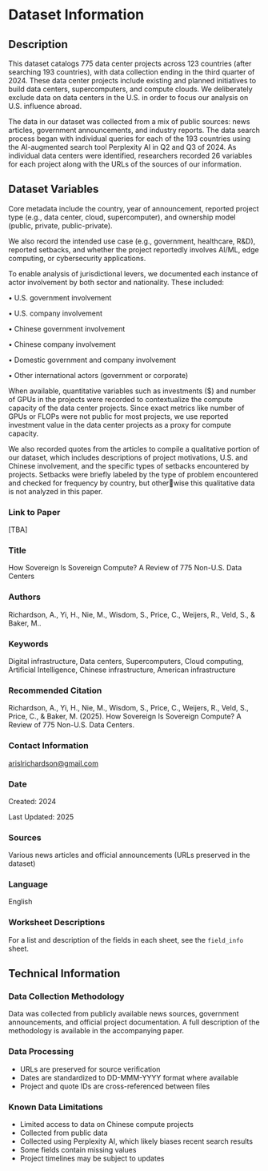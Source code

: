 # Dataset Information

## Description

This dataset catalogs 775 data center projects across 123 countries (after searching 193 countries), with data collection ending in the third quarter of 2024. These data center projects include existing and planned initiatives to build data centers, supercomputers, and compute clouds. We deliberately exclude data on data centers in the U.S. in order to focus our analysis on U.S. influence abroad.

The data in our dataset was collected from a mix of public sources: news articles, government announcements, and industry reports. The data search process began with individual queries for each of the 193 countries using the AI-augmented search tool Perplexity AI in Q2 and Q3 of 2024. As individual data centers were identified, researchers recorded 26 variables for each project along with the URLs of the sources of our information.

## Dataset Variables 

Core metadata include the country, year of announcement, reported project type (e.g., data center, cloud, supercomputer), and ownership model (public, private, public-private). 

We also record the intended use case (e.g., government, healthcare, R&D), reported setbacks, and whether the project reportedly involves AI/ML, edge computing, or cybersecurity applications.

To enable analysis of jurisdictional levers, we documented each instance of actor involvement by both sector and nationality. These included:

• U.S. government involvement

• U.S. company involvement

• Chinese government involvement

• Chinese company involvement

• Domestic government and company involvement

• Other international actors (government or corporate)

When available, quantitative variables such as investments ($) and number of GPUs in the projects were recorded to contextualize the compute capacity of the data center projects. Since exact metrics like number of GPUs or FLOPs were not public for most projects, we use reported investment value in the data center projects as a proxy for compute capacity.

We also recorded quotes from the articles to compile a qualitative portion of our dataset, which includes descriptions of project motivations, U.S. and Chinese involvement, and the specific types of setbacks encountered by projects. Setbacks were briefly labeled by the type of problem encountered and checked for frequency by country, but otherwise this qualitative data is not analyzed in this paper.


### Link to Paper
[TBA]

### Title
How Sovereign Is Sovereign Compute? A Review of 775 Non-U.S. Data Centers

### Authors
Richardson, A., Yi, H., Nie, M.,  Wisdom, S., Price, C., Weijers, R., Veld, S.,  & Baker, M..

### Keywords

Digital infrastructure, Data centers, Supercomputers, Cloud computing, Artificial Intelligence, Chinese infrastructure, American infrastructure

### Recommended Citation
Richardson, A., Yi, H., Nie, M., Wisdom, S., Price, C., Weijers, R., Veld, S., Price, C., & Baker, M. (2025). How Sovereign Is Sovereign Compute? A Review of 775 Non-U.S. Data Centers.

### Contact Information
arislrichardson@gmail.com

### Date
Created: 2024

Last Updated: 2025

### Sources
Various news articles and official announcements (URLs preserved in the dataset)

### Language
English

### Worksheet Descriptions

For a list and description of the fields in each sheet, see the `field_info` sheet.

## Technical Information

### Data Collection Methodology

Data was collected from publicly available news sources, government announcements, and official project documentation. A full description of the methodology is available in the accompanying paper. 

### Data Processing
- URLs are preserved for source verification
- Dates are standardized to DD-MMM-YYYY format where available
- Project and quote IDs are cross-referenced between files

### Known Data Limitations
- Limited access to data on Chinese compute projects
- Collected from public data
- Collected using Perplexity AI, which likely biases recent search results
- Some fields contain missing values
- Project timelines may be subject to updates
  

